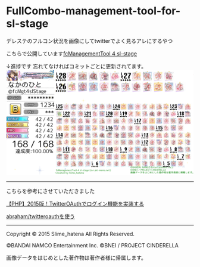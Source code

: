 # FullCombo-management-tool-for-sl-stage
デレステのフルコン状況を画像にしてtwitterでよく見るアレにするやつ

こちらで公開しています[fcManagementTool 4 sl-stage](http://svr.aki-memo.net/FullCombo-management-tool-for-sl-stage/form.html)

↓進捗です 忘れてなければコミットごとに更新されてます。
![進捗どうですか](https://github.com/Slime-hatena/FullCombo-management-tool-for-sl-stage/blob/master/_%E9%80%B2%E6%8D%97.png "進捗ダメです。")

  --------------------------------------------------------------

こちらを参考にさせていただきました

[【PHP】2015版！TwitterOAuthでログイン機能を実装する](http://qiita.com/sofpyon/items/982fe3a9ccebd8702867)

[abraham/twitteroauthを使う](http://qiita.com/kino0104/items/9f9e6f75d58b40663673)

  --------------------------------------------------------------

Copyright © 2015 Slime_hatena All Rights Reserved.

©BANDAI NAMCO Entertainment Inc.
©BNEI / PROJECT CINDERELLA

画像データをはじめとした著作物は著作者様に帰属します。

